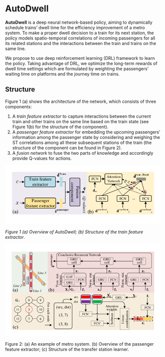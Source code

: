# AutoDwell

**AutoDwell** is a deep neural network-based policy, aiming to dynamically schedule trains’ dwell time for the efficiency improvement of a metro system. To make a proper dwell decision to a train for its next station, the policy models spatio-temporal correlations of incoming passengers for all its related stations and the interactions between the train and trains on the same line. 

We propose to use deep reinforcement learning (DRL) framework to learn the policy. Taking advantage of DRL, we optimize the long-term rewards of dwell time settings which are formulated by weighting the passengers’ waiting time on platforms and the journey time on trains.

## Structure

Figure 1 (a) shows the architecture of the network, which consists of three components:

1. A *train feature extractor* to capture interactions between the current train and other trains on the same line based on the train state (see Figure 1(b) for the structure of the component).
2. A *passenger feature extractor* for embedding the upcoming passengers’ information among the passenger state by considering and weighing the ST correlations among all these subsequent stations of the train (the structure of the component can be found in Figure 2).
3. A *fusion network* to fuse the two parts of knowledge and accordingly provide Q-values for actions.

![](https://github.com/AutoDwell/AutoDwell/blob/master/img/1.png)

*Figure 1  (a) Overview of AutoDwell; (b) Structure of the train feature extractor*.

![](<https://github.com/AutoDwell/AutoDwell/blob/master/img/2.png>)

Figure 2: (a) An example of metro system. (b) Overview of the passenger feature extractor; (c) Structure of the transfer station learner.

## <!--Reference-->

<!--*Zhaoyuan Wang, Zheyi Pan. 2020. Shortening passengers’ travel time: A novel dynamic metro train.*-->

## <!--Author-->

<!--*Zhaoyuan Wang*-->



